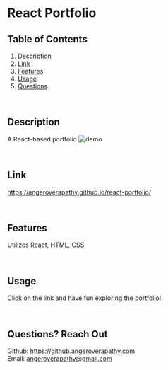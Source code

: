 # React Portfolio

## Table of Contents
1. [Description](#description)
2. [Link](#link)
3. [Features](#features)
4. [Usage](#useage)
5. [Questions](#questions)

<br/>

## Description <a name="description"/>
A React-based portfolio
![demo](https://user-images.githubusercontent.com/92872122/171513954-b6d8bc34-74cb-4f02-8a5a-9ee42db6cbd3.PNG)

<br/>

## Link <a name="link"/>
https://angeroverapathy.github.io/react-portfolio/


<br/>

## Features <a name="features"/>
Utilizes React, HTML, CSS


<br/>

## Usage <a name="usage"/>
Click on the link and have fun exploring the portfolio!


<br/>

## Questions? Reach Out <a name="questions"/>
Github: https://github.angeroverapathy.com
<br />
Email: angeroverapathy@gmail.com

